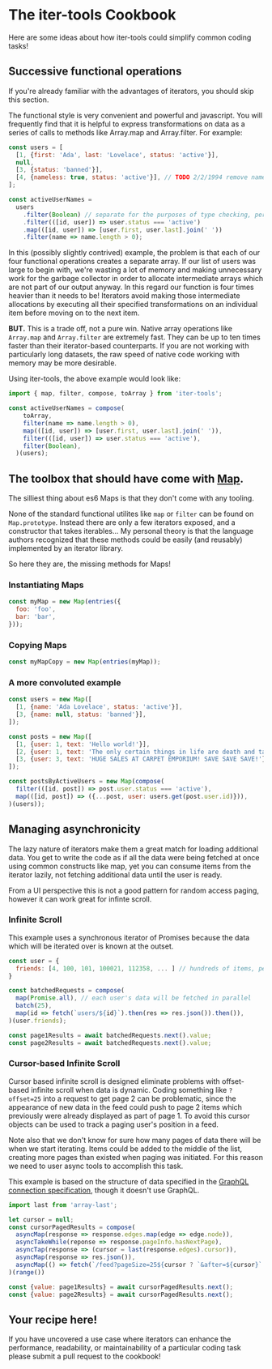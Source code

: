 # The iter-tools Cookbook

Here are some ideas about how iter-tools could simplify common coding tasks!

## Successive functional operations
If you're already familiar with the advantages of iterators, you should skip this section.

The functional style is very convenient and powerful and javascript. You will frequently find that it is helpful to express transformations on data as a series of calls to methods like Array.map and Array.filter. For example:
```js
const users = [
  [1, {first: 'Ada', last: 'Lovelace', status: 'active'}],
  null,
  [3, {status: 'banned'}],
  [4, {nameless: true, status: 'active'}], // TODO 2/2/1994 remove nameless users
];

const activeUserNames =
  users
    .filter(Boolean) // separate for the purposes of type checking, perhaps
    .filter(([id, user]) => user.status === 'active')
    .map(([id, user]) => [user.first, user.last].join(' '))
    .filter(name => name.length > 0);
```

In this (possibly slightly contrived) example, the problem is that each of our four functional operations creates a separate array. If our list of users was large to begin with, we're wasting a lot of memory and making unnecessary work for the garbage collector in order to allocate intermediate arrays which are not part of our output anyway. In this regard our function is four times heavier than it needs to be! Iterators avoid making those intermediate allocations by executing all their specified transformations on an individual item before moving on to the next item.

**BUT.** This is a trade off, not a pure win. Native array operations like `Array.map` and `Array.filter` are extremely fast. They can be up to ten times faster than their iterator-based counterparts. If you are not working with particularly long datasets, the raw speed of native code working with memory may be more desirable.

Using iter-tools, the above example would look like:
```js
import { map, filter, compose, toArray } from 'iter-tools';

const activeUserNames = compose(
    toArray,
    filter(name => name.length > 0),
    map(([id, user]) => [user.first, user.last].join(' ')),
    filter(([id, user]) => user.status === 'active'),
    filter(Boolean),
  )(users);
```

## The toolbox that should have come with [Map](https://developer.mozilla.org/en-US/docs/Web/JavaScript/Reference/Global_Objects/Map).

The silliest thing about es6 Maps is that they don't come with any tooling.

None of the standard functional utilites like `map` or `filter` can be found on `Map.prototype`. Instead there are only a few iterators exposed, and a constructor that takes iterables... My personal theory is that the language authors recognized that these methods could be easily (and reusably) implemented by an iterator library.

So here they are, the missing methods for Maps!

### Instantiating Maps
```js
const myMap = new Map(entries({
  foo: 'foo',
  bar: 'bar',
}));
```

### Copying Maps
```js
const myMapCopy = new Map(entries(myMap));
```

### A more convoluted example
```js
const users = new Map([
  [1, {name: 'Ada Lovelace', status: 'active'}],
  [3, {name: null, status: 'banned'}],
]);

const posts = new Map([
  [1, {user: 1, text: 'Hello world!'}],
  [2, {user: 1, text: 'The only certain things in life are death and taxes.'}],
  [3, {user: 3, text: 'HUGE SALES AT CARPET EMPORIUM! SAVE SAVE SAVE!'}]
]);

const postsByActiveUsers = new Map(compose(
  filter(([id, post]) => post.user.status === 'active'),
  map(([id, post]) => ({...post, user: users.get(post.user.id)})),
)(users));
```

## Managing asynchronicity

The lazy nature of iterators make them a great match for loading additional data. You get to write the code as if all the data were being fetched at once using common constructs like map, yet you can consume items from the iterator lazily, not fetching additional data until the user is ready.

From a UI perspective this is not a good pattern for random access paging, however it can work great for infinte scroll.

### Infinite Scroll
This example uses a synchronous iterator of Promises because the data which will be iterated over is known at the outset.
```js
const user = {
  friends: [4, 100, 101, 100021, 112358, ... ] // hundreds of items, perhaps
}

const batchedRequests = compose(
  map(Promise.all), // each user's data will be fetched in parallel
  batch(25),
  map(id => fetch(`users/${id}`).then(res => res.json()).then()),
)(user.friends);

const page1Results = await batchedRequests.next().value;
const page2Results = await batchedRequests.next().value;
```

### Cursor-based Infinite Scroll
Cursor based infinite scroll is designed eliminate problems with offset-based infinite scroll when data is dynamic. Coding something like `?offset=25` into a request to get page 2 can be problematic, since the appearance of new data in the feed could push to page 2 items which previously were already displayed as part of page 1. To avoid this cursor objects can be used to track a paging user's position in a feed.

Note also that we don't know for sure how many pages of data there will be when we start iterating. Items could be added to the middle of the list, creating more pages than existed when paging was initiated. For this reason we need to user async tools to accomplish this task.

This example is based on the structure of data specified in the [GraphQL connection specification](https://facebook.github.io/relay/graphql/connections.htm), though it doesn't use GraphQL.

```js
import last from 'array-last';

let cursor = null;
const cursorPagedResults = compose(
  asyncMap(response => response.edges.map(edge => edge.node)),
  asyncTakeWhile(reponse => response.pageInfo.hasNextPage),
  asyncTap(response => (cursor = last(response.edges).cursor)),
  asyncMap(response => res.json()),
  asyncMap(() => fetch(`/feed?pageSize=25${cursor ? `&after=${cursor}` : ''}`)),
)(range())

const {value: page1Results} = await cursorPagedResults.next();
const {value: page2Results} = await cursorPagedResults.next();
```

## Your recipe here!

If you have uncovered a use case where iterators can enhance the performance, readability, or maintainability of a particular coding task please submit a pull request to the cookbook!
